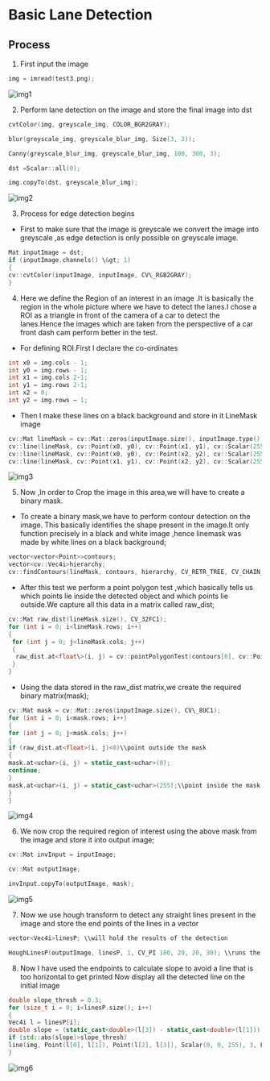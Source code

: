# Basic Lane Detection


## Process
1. First input the image

```cpp
img = imread(test3.png);
```
![img1](pics/README_Pics/img1.jpg)

2. Perform lane detection on the image and store the final image into dst

```cpp
cvtColor(img, greyscale_img, COLOR_BGR2GRAY);

blur(greyscale_img, greyscale_blur_img, Size(3, 3));

Canny(greyscale_blur_img, greyscale_blur_img, 100, 300, 3);

dst =Scalar::all(0);

img.copyTo(dst, greyscale_blur_img);
```

![img2](pics/README_Pics/img2.jpg)

3. Process for edge detection begins

- First to make sure that the image is greyscale we convert the image into greyscale ,as edge detection is only possible on greyscale image.

```cpp
Mat inputImage = dst;
if (inputImage.channels() \&gt; 1)
{
cv::cvtColor(inputImage, inputImage, CV\_RGB2GRAY);
}
```
4.  Here we define the Region of an interest in an image .It is basically the region in the whole picture where we have to detect the lanes.I chose a ROI as a triangle in front of the camera of a car to detect the lanes.Hence the images which are taken from the perspective of a car front dash cam perform better in the test.

- For defining ROI.First I declare the co-ordinates
```cpp
int x0 = img.cols - 1;
int y0 = img.rows - 1;
int x1 = img.cols 2-1;
int y1 = img.rows 2-1;
int x2 = 0;
int y2 = img.rows – 1;
```
- Then I make these lines on a black background and store in it LineMask image
```cpp
cv::Mat lineMask = cv::Mat::zeros(inputImage.size(), inputImage.type());
cv::line(lineMask, cv::Point(x0, y0), cv::Point(x1, y1), cv::Scalar(255, 255, 0), 1, 8, 0);
cv::line(lineMask, cv::Point(x0, y0), cv::Point(x2, y2), cv::Scalar(255, 255, 0), 1, 8, 0);
cv::line(lineMask, cv::Point(x1, y1), cv::Point(x2, y2), cv::Scalar(255, 255, 0), 1, 8, 0);
```

![img3](pics/README_Pics/img3.jpg)

5. Now ,In order to Crop the image in this area,we will have to create a binary mask.

- To create a binary mask,we have to perform contour detection on the image. This basically identifies the shape present in the image.It only function precisely in a black and white image ,hence linemask was made by white lines on a black background;
```cpp
vector<vector<Point>>contours;
vector<cv::Vec4i>hierarchy;
cv::findContours(lineMask, contours, hierarchy, CV_RETR_TREE, CV_CHAIN_APPROX_SIMPLE, cv::Point(0, 0));
```
- After this test we perform a point polygon test ,which basically tells us which points lie inside the detected object and which points lie outside.We capture all this data in a matrix called raw_dist;

```cpp
cv::Mat raw_dist(lineMask.size(), CV_32FC1);
for (int i = 0; i<lineMask.rows; i++)
{
 for (int j = 0; j<lineMask.cols; j++)
 {
  raw_dist.at<float\>(i, j) = cv::pointPolygonTest(contours[0], cv::Point2f(j, i), true);
 }
}
```
- Using the data stored in the raw_dist matrix,we create the required binary matrix(mask);
```cpp
cv::Mat mask = cv::Mat::zeros(inputImage.size(), CV\_8UC1);
for (int i = 0; i<mask.rows; i++)
{
for (int j = 0; j<mask.cols; j++)
{
if (raw_dist.at<float>(i, j)<0)\\point outside the mask
{
mask.at<uchar>(i, j) = static_cast<uchar>(0);
continue;
}
mask.at<uchar>(i, j) = static_cast<uchar>(255);\\point inside the mask
}
}
```

![img4](pics/README_Pics/img4.jpg)

6. We now crop the required region of interest using the above mask from the image and store it into output image;
```cpp
cv::Mat invInput = inputImage;

cv::Mat outputImage;

invInput.copyTo(outputImage, mask);
```

![img5](pics/README_Pics/img5.jpg)


7. Now we use hough transform to detect any straight lines present in the image and store the end points of the lines in a vector

```cpp
vector<Vec4i>linesP; \\will hold the results of the detection

HoughLinesP(outputImage, linesP, 1, CV_PI 180, 20, 20, 30); \\runs the actual detection
```
8. Now I have used the endpoints to calculate slope to avoid a line that is too horizontal to get printed
Now display all the detected line on the initial image
```cpp
double slope_thresh = 0.3;
for (size_t i = 0; i<linesP.size(); i++)
{
Vec4i l = linesP[i];
double slope = (static_cast<double>(l[3]) - static_cast<double>(l[1])) (static_cast<double>(l[2]) - static_cast<double>(l[0]) + 0.00001);
if (std::abs(slope)>slope_thresh)
line(img, Point(l[0], l[1]), Point(l[2], l[3]), Scalar(0, 0, 255), 3, LINE_AA);
}
```
![img6](pics/README_Pics/img6.jpg)
